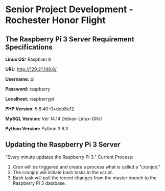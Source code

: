 # Senior Project Development - Rochester Honor Flight
## The Raspberry Pi 3 Server Requirement Specifications

**Linux OS:** Raspbian 8

**URL:** http://129.21.148.6/ 

**Username:** pi

**Password:** raspberry

**Localhost:** raspberrypi

**PHP Version**: 5.6.40-0+deb8u12

**MySQL Version:** Ver 14.14 Debian-Linux-GNU

**Python Version:** Python 3.6.3


## Updating the Raspberry Pi 3 Server
"Every minute updates the Raspberry Pi 3."
Current Process: 
1. Cron will be triggered and create a process what is called a "cronjob."
2. The cronjob will initiate bash tasks in the script. 
3. Bash task will pull the recent changes from the master branch to the Raspberry Pi 3 database. 
